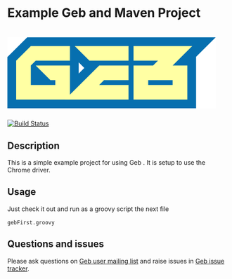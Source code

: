 # Example Geb and Maven Project
# ![Jeb](logo.png)
[![Build Status][build_status]](https://circleci.com/gh/geb/geb-example-gradle/tree/master)

## Description

This is a simple example project for using Geb . It is setup to use the Chrome driver.

## Usage

Just check it out and run as a groovy script the next file 

    gebFirst.groovy

## Questions and issues

Please ask questions on [Geb user mailing list][mailing_list] and raise issues in [Geb issue tracker][issue_tracker].


[build_status]: https://circleci.com/gh/geb/geb-example-maven/tree/master.svg?style=shield&circle-token=838864dcbe273d42be9a1d3a2cb5646ecb621fa5 "Build Status"
[mailing_list]: https://groups.google.com/forum/#!forum/geb-user
[issue_tracker]: https://github.com/geb/issues/issues